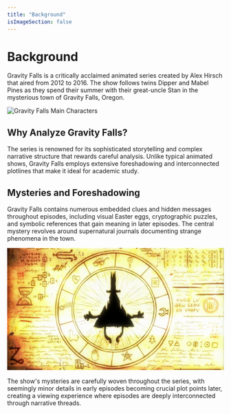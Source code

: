 ```yaml
---
title: "Background"
isImageSection: false
---
```


# Background

Gravity Falls is a critically acclaimed animated series created by Alex Hirsch that aired from 2012 to 2016. The show follows twins Dipper and Mabel Pines as they spend their summer with their great-uncle Stan in the mysterious town of Gravity Falls, Oregon.

![Gravity Falls Main Characters](https://image.tmdb.org/t/p/original/cvJPd911PMS7cY8ajwZlnF0xClj.jpg "Gravity Falls cast - Image credit: TMDB")

## Why Analyze Gravity Falls?

The series is renowned for its sophisticated storytelling and complex narrative structure that rewards careful analysis. Unlike typical animated shows, Gravity Falls employs extensive foreshadowing and interconnected plotlines that make it ideal for academic study.

## Mysteries and Foreshadowing

Gravity Falls contains numerous embedded clues and hidden messages throughout episodes, including visual Easter eggs, cryptographic puzzles, and symbolic references that gain meaning in later episodes. The central mystery revolves around supernatural journals documenting strange phenomena in the town.

![Ciphers and Mystery](/GravityFallsResearchAssets/coolBillPic.jpg "Bill Cipher mysteries - Image credit: vrogue.co")

The show's mysteries are carefully woven throughout the series, with seemingly minor details in early episodes becoming crucial plot points later, creating a viewing experience where episodes are deeply interconnected through narrative threads.